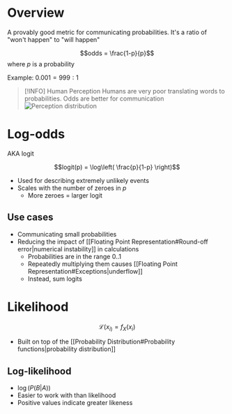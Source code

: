 # Overview
A provably good metric for communicating probabilities. It's a ratio of "won't happen" to "will happen"

$$odds = \frac{1-p}{p}$$
where $p$ is a probability

Example:
$0.001 = 999:1$

>[!INFO] Human Perception
> Humans are very poor translating words to probabilities. Odds are better for communication
> ![Perception distribution](https://raw.githubusercontent.com/zonination/perceptions/master/joy1.png)

# Log-odds
AKA logit

$$logit(p) = \log\left( \frac{p}{1-p} \right)$$

- Used for describing extremely unlikely events
- Scales with the number of zeroes in $p$
	- More zeroes = larger logit

## Use cases
- Communicating small probabilities
- Reducing the impact of [[Floating Point Representation#Round-off error|numerical instability]] in calculations
	- Probabilities are in the range $0..1$
	- Repeatedly multiplying them causes [[Floating Point Representation#Exceptions|underflow]]
	- Instead, sum logits

# Likelihood
$$\mathcal{L}(x_{i)}= f_X(x_i)$$
- Built on top of the [[Probability Distribution#Probability functions|probability distribution]]

## Log-likelihood
- $\log(P(B | A))$
- Easier to work with than likelihood
- Positive values indicate greater likeness